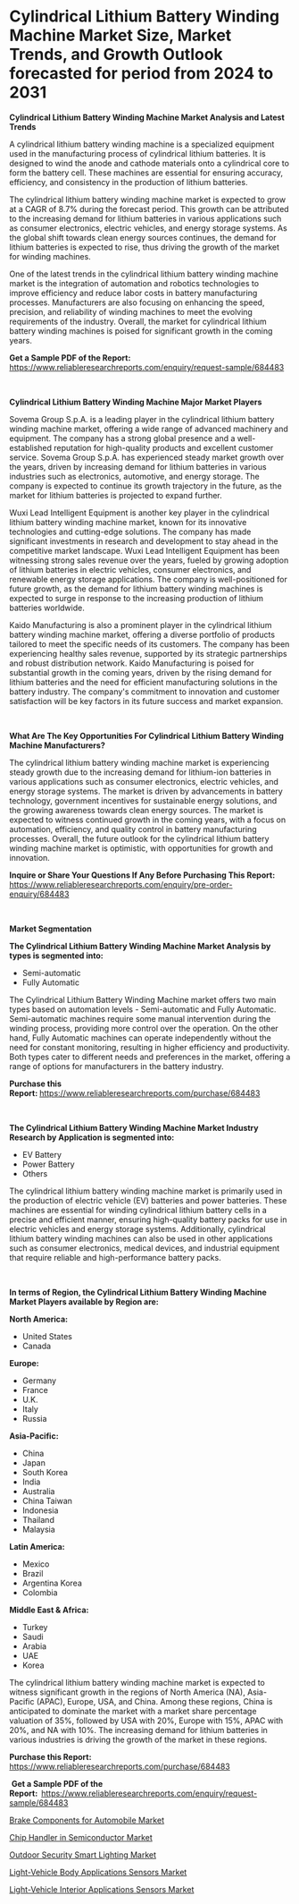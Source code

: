 <p><h1>Cylindrical Lithium Battery Winding Machine Market Size, Market Trends, and Growth Outlook forecasted for period from 2024 to 2031</h1></p><p><strong>Cylindrical Lithium Battery Winding Machine Market Analysis and Latest Trends</strong></p>
<p><p>A cylindrical lithium battery winding machine is a specialized equipment used in the manufacturing process of cylindrical lithium batteries. It is designed to wind the anode and cathode materials onto a cylindrical core to form the battery cell. These machines are essential for ensuring accuracy, efficiency, and consistency in the production of lithium batteries.</p><p>The cylindrical lithium battery winding machine market is expected to grow at a CAGR of 8.7% during the forecast period. This growth can be attributed to the increasing demand for lithium batteries in various applications such as consumer electronics, electric vehicles, and energy storage systems. As the global shift towards clean energy sources continues, the demand for lithium batteries is expected to rise, thus driving the growth of the market for winding machines.</p><p>One of the latest trends in the cylindrical lithium battery winding machine market is the integration of automation and robotics technologies to improve efficiency and reduce labor costs in battery manufacturing processes. Manufacturers are also focusing on enhancing the speed, precision, and reliability of winding machines to meet the evolving requirements of the industry. Overall, the market for cylindrical lithium battery winding machines is poised for significant growth in the coming years.</p></p>
<p><strong>Get a Sample PDF of the Report:&nbsp;</strong> <a href="https://www.reliableresearchreports.com/enquiry/request-sample/684483">https://www.reliableresearchreports.com/enquiry/request-sample/684483</a></p>
<p>&nbsp;</p>
<p><strong>Cylindrical Lithium Battery Winding Machine Major Market Players</strong></p>
<p><p>Sovema Group S.p.A. is a leading player in the cylindrical lithium battery winding machine market, offering a wide range of advanced machinery and equipment. The company has a strong global presence and a well-established reputation for high-quality products and excellent customer service. Sovema Group S.p.A. has experienced steady market growth over the years, driven by increasing demand for lithium batteries in various industries such as electronics, automotive, and energy storage. The company is expected to continue its growth trajectory in the future, as the market for lithium batteries is projected to expand further.</p><p>Wuxi Lead Intelligent Equipment is another key player in the cylindrical lithium battery winding machine market, known for its innovative technologies and cutting-edge solutions. The company has made significant investments in research and development to stay ahead in the competitive market landscape. Wuxi Lead Intelligent Equipment has been witnessing strong sales revenue over the years, fueled by growing adoption of lithium batteries in electric vehicles, consumer electronics, and renewable energy storage applications. The company is well-positioned for future growth, as the demand for lithium battery winding machines is expected to surge in response to the increasing production of lithium batteries worldwide.</p><p>Kaido Manufacturing is also a prominent player in the cylindrical lithium battery winding machine market, offering a diverse portfolio of products tailored to meet the specific needs of its customers. The company has been experiencing healthy sales revenue, supported by its strategic partnerships and robust distribution network. Kaido Manufacturing is poised for substantial growth in the coming years, driven by the rising demand for lithium batteries and the need for efficient manufacturing solutions in the battery industry. The company's commitment to innovation and customer satisfaction will be key factors in its future success and market expansion.</p></p>
<p>&nbsp;</p>
<p><strong>What Are The Key Opportunities For Cylindrical Lithium Battery Winding Machine Manufacturers?</strong></p>
<p><p>The cylindrical lithium battery winding machine market is experiencing steady growth due to the increasing demand for lithium-ion batteries in various applications such as consumer electronics, electric vehicles, and energy storage systems. The market is driven by advancements in battery technology, government incentives for sustainable energy solutions, and the growing awareness towards clean energy sources. The market is expected to witness continued growth in the coming years, with a focus on automation, efficiency, and quality control in battery manufacturing processes. Overall, the future outlook for the cylindrical lithium battery winding machine market is optimistic, with opportunities for growth and innovation.</p></p>
<p><strong>Inquire or Share Your Questions If Any Before Purchasing This Report:</strong> <a href="https://www.reliableresearchreports.com/enquiry/pre-order-enquiry/684483">https://www.reliableresearchreports.com/enquiry/pre-order-enquiry/684483</a></p>
<p>&nbsp;</p>
<p><strong>Market Segmentation</strong></p>
<p><strong>The Cylindrical Lithium Battery Winding Machine Market Analysis by types is segmented into:</strong></p>
<p><ul><li>Semi-automatic</li><li>Fully Automatic</li></ul></p>
<p><p>The Cylindrical Lithium Battery Winding Machine market offers two main types based on automation levels - Semi-automatic and Fully Automatic. Semi-automatic machines require some manual intervention during the winding process, providing more control over the operation. On the other hand, Fully Automatic machines can operate independently without the need for constant monitoring, resulting in higher efficiency and productivity. Both types cater to different needs and preferences in the market, offering a range of options for manufacturers in the battery industry.</p></p>
<p><strong>Purchase this Report:&nbsp;</strong><a href="https://www.reliableresearchreports.com/purchase/684483">https://www.reliableresearchreports.com/purchase/684483</a></p>
<p>&nbsp;</p>
<p><strong>The Cylindrical Lithium Battery Winding Machine Market Industry Research by Application is segmented into:</strong></p>
<p><ul><li>EV Battery</li><li>Power Battery</li><li>Others</li></ul></p>
<p><p>The cylindrical lithium battery winding machine market is primarily used in the production of electric vehicle (EV) batteries and power batteries. These machines are essential for winding cylindrical lithium battery cells in a precise and efficient manner, ensuring high-quality battery packs for use in electric vehicles and energy storage systems. Additionally, cylindrical lithium battery winding machines can also be used in other applications such as consumer electronics, medical devices, and industrial equipment that require reliable and high-performance battery packs.</p></p>
<p>&nbsp;</p>
<p><strong>In terms of Region, the Cylindrical Lithium Battery Winding Machine Market Players available by Region are:</strong></p>
<p>
    <p> <strong> North America: </strong>
        <ul>
            <li>United States</li>
            <li>Canada</li>
        </ul>
        </p> 
    <p> <strong> Europe: </strong>
        <ul>
            <li>Germany</li>
            <li>France</li>
            <li>U.K.</li>
            <li>Italy</li>
            <li>Russia</li>
        </ul>
        </p> 
    <p> <strong> Asia-Pacific: </strong>
        <ul>
            <li>China</li>
            <li>Japan</li>
            <li>South Korea</li>
            <li>India</li>
            <li>Australia</li>
            <li>China Taiwan</li>
            <li>Indonesia</li>
            <li>Thailand</li>
            <li>Malaysia</li>
        </ul>
        </p> 
    <p> <strong> Latin America: </strong>
        <ul>
            <li>Mexico</li>
            <li>Brazil</li>
            <li>Argentina Korea</li>
            <li>Colombia</li>
        </ul>
        </p> 
    <p> <strong> Middle East & Africa: </strong>
        <ul>
            <li>Turkey</li>
            <li>Saudi</li>
            <li>Arabia</li>
            <li>UAE</li>
            <li>Korea</li>
        </ul>
    </p>
    </p>
<p><p>The cylindrical lithium battery winding machine market is expected to witness significant growth in the regions of North America (NA), Asia-Pacific (APAC), Europe, USA, and China. Among these regions, China is anticipated to dominate the market with a market share percentage valuation of 35%, followed by USA with 20%, Europe with 15%, APAC with 20%, and NA with 10%. The increasing demand for lithium batteries in various industries is driving the growth of the market in these regions.</p></p>
<p><strong>Purchase this Report: </strong><a href="https://www.reliableresearchreports.com/purchase/684483">https://www.reliableresearchreports.com/purchase/684483</a></p>
<p>&nbsp;<strong>Get a Sample PDF of the Report:&nbsp;&nbsp;</strong><a href="https://www.reliableresearchreports.com/enquiry/request-sample/684483">https://www.reliableresearchreports.com/enquiry/request-sample/684483</a></p>
<p><strong></strong></p>
<p><p><a href="https://spotless-saver-8fd.notion.site/Brake-Components-for-Automobile-Market-Research-Report-Provides-thorough-Industry-Overview-which-of-fdbf8c1f6a5d463bb0a54cf315f02fdd">Brake Components for Automobile Market</a></p><p><a href="https://frill-swim-3cd.notion.site/Chip-Handler-in-Semiconductor-Market-Analysis-Examines-its-Scope-on-Growth-Opportunities-and-Foreca-699e3b7c6cd64e9da0e94f4bc282da65">Chip Handler in Semiconductor Market</a></p><p><a href="https://gentle-editor-9db.notion.site/Outdoor-Security-Smart-Lighting-Market-Furnish-Information-about-Market-Size-Market-Share-Market-D-1fdea2808c234fc082c181c7653724fb">Outdoor Security Smart Lighting Market</a></p><p><a href="https://view.publitas.com/reportprime-1/light-vehicle-body-applications-sensors-market-size-market-trends-and-growth-outlook-forecasted-for-period-from-2024-to-2031/">Light-Vehicle Body Applications Sensors Market</a></p><p><a href="https://view.publitas.com/reportprime-1/light-vehicle-interior-applications-sensors-market-growth-market-trends-covid-19-impact-and-forecasts-for-period-from-2024-2031/">Light-Vehicle Interior Applications Sensors Market</a></p></p>